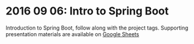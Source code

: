 # 2016 09 06: Intro to Spring Boot

Introduction to Spring Boot, follow along with the project tags. Supporting presentation materials are available on [Google Sheets](https://docs.google.com/presentation/d/1hgczJ4gQKCnec-hGmqkNSARTy07Cho2jHNo9smWdyNo/edit?usp=sharing)
